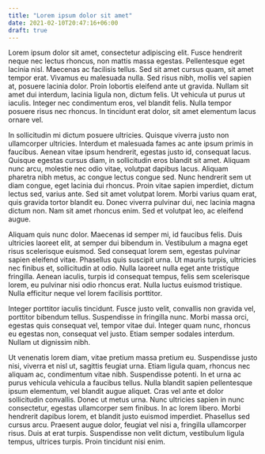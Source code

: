 ```yaml
---
title: "Lorem ipsum dolor sit amet"
date: 2021-02-10T20:47:16+06:00
draft: true
---
```


Lorem ipsum dolor sit amet, consectetur adipiscing elit. Fusce hendrerit neque nec lectus rhoncus, non mattis massa egestas. Pellentesque eget lacinia nisl. Maecenas ac facilisis tellus. Sed sit amet cursus quam, sit amet tempor erat. Vivamus eu malesuada nulla. Sed risus nibh, mollis vel sapien at, posuere lacinia dolor. Proin lobortis eleifend ante ut gravida. Nullam sit amet dui interdum, lacinia ligula non, dictum felis. Ut vehicula ut purus ut iaculis. Integer nec condimentum eros, vel blandit felis. Nulla tempor posuere risus nec rhoncus. In tincidunt erat dolor, sit amet elementum lacus ornare vel.
<!--more-->

In sollicitudin mi dictum posuere ultricies. Quisque viverra justo non ullamcorper ultricies. Interdum et malesuada fames ac ante ipsum primis in faucibus. Aenean vitae ipsum hendrerit, egestas justo id, consequat lacus. Quisque egestas cursus diam, in sollicitudin eros blandit sit amet. Aliquam nunc arcu, molestie nec odio vitae, volutpat dapibus lacus. Aliquam pharetra nibh metus, ac congue lectus congue sed. Nunc hendrerit sem ut diam congue, eget lacinia dui rhoncus. Proin vitae sapien imperdiet, dictum lectus sed, varius ante. Sed sit amet volutpat lorem. Morbi varius quam erat, quis gravida tortor blandit eu. Donec viverra pulvinar dui, nec lacinia magna dictum non. Nam sit amet rhoncus enim. Sed et volutpat leo, ac eleifend augue.

Aliquam quis nunc dolor. Maecenas id semper mi, id faucibus felis. Duis ultricies laoreet elit, at semper dui bibendum in. Vestibulum a magna eget risus scelerisque euismod. Sed consequat lorem sem, egestas pulvinar sapien eleifend vitae. Phasellus quis suscipit urna. Ut mauris turpis, ultricies nec finibus et, sollicitudin at odio. Nulla laoreet nulla eget ante tristique fringilla. Aenean iaculis, turpis id consequat tempus, felis sem scelerisque lorem, eu pulvinar nisi odio rhoncus erat. Nulla luctus euismod tristique. Nulla efficitur neque vel lorem facilisis porttitor.

Integer porttitor iaculis tincidunt. Fusce justo velit, convallis non gravida vel, porttitor bibendum tellus. Suspendisse in fringilla nunc. Morbi massa orci, egestas quis consequat vel, tempor vitae dui. Integer quam nunc, rhoncus eu egestas non, consequat vel justo. Etiam semper sodales interdum. Nullam ut dignissim nibh.

Ut venenatis lorem diam, vitae pretium massa pretium eu. Suspendisse justo nisi, viverra et nisl ut, sagittis feugiat urna. Etiam ligula quam, rhoncus nec aliquam ac, condimentum vitae nibh. Suspendisse potenti. In et urna ac purus vehicula vehicula a faucibus tellus. Nulla blandit sapien pellentesque ipsum elementum, vel blandit augue aliquet. Cras vel ante et dolor sollicitudin convallis. Donec ut metus urna. Nunc ultricies sapien in nunc consectetur, egestas ullamcorper sem finibus. In ac lorem libero. Morbi hendrerit dapibus lorem, et blandit justo euismod imperdiet. Phasellus sed cursus arcu. Praesent augue dolor, feugiat vel nisi a, fringilla ullamcorper risus. Duis at erat turpis. Suspendisse non velit dictum, vestibulum ligula tempus, ultrices turpis. Proin tincidunt nisi enim.

